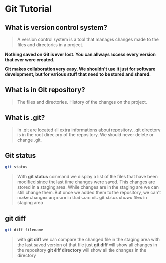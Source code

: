 # Git Tutorial

## What is version control system?

> A version control system is a tool that manages changes made to the files and directories in a project.

**Nothing saved on Git is ever lost. You can allways access every version that ever were created.**

**Git makes collaboration very easy. We shouldn't use it just for software development, but for various stuff that need to be stored and shared.**

## What is in Git repository?

> The files and directories.
> History of the changes on the project.

## What is .git?
> In .git are located all extra informations about repository. .git directory is in the root directory of the repository. We should never delete or change .git.

## Git status
```bash
git status
```
> With **git status** command we display a list of the files that have been modified since the last time changes were saved. This changes are stored in a staging area. While changes are in the staging are we can still change them. But once we added them to the repository, we can't make changes anymore in that commit.
> git status shows files in staging area

## git diff
```bash
git diff filename
```
> with **git diff** we can compare the changed file in the staging area with the last saved version of that file
> just **git diff** will show all changes in the repository
> **git diff directory** will show all the changes in the directory

